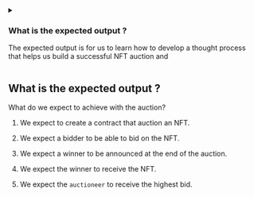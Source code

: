 <details>
<summary>
<h3>

What is the expected output ?
</h3>

The expected output is for us to learn how to develop a thought process that helps us build a successful NFT auction and 
</summary>
<p>
</p>
</details>

## What is the expected output ?

What do we expect to achieve with the auction?

1. We expect to create a contract that auction an NFT.

2. We expect a bidder to be able to bid on the NFT.

3. We expect a winner to be announced at the end of the auction.

4. We expect the winner to receive the NFT.

5. We expect the `auctioneer` to receive the highest bid.